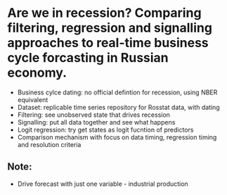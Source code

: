 # Are we in recession? Comparing filtering, regression and signalling approaches to real-time business cycle forcasting in Russian economy. 


- Business cylce dating: no official defintion for recession, using NBER equivalent
- Dataset: replicable time series repository for Rosstat data, with dating 
- Filtering: see unobserved state that drives recession
- Signalling: put all data together and see what happens
- Logit regression: try get states as logit fucntion of predictors 
- Comparison mechanism with focus on data timing, regression timing and resolution criteria

Note:
-----
- Drive  forecast with just one variable - industrial production